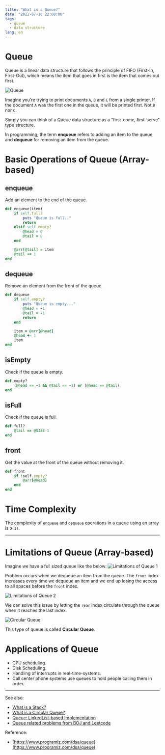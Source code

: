 ```yaml
---
title: "What is a Queue?"
date: "2022-07-10 22:00:00"
tags: 
  - queue
  - data structure
lang: en
---
```


# Queue

Queue is a linear data structure that follows the principle of FIFO (First-In, First-Out), which means the item that goes in first is the item that comes out first.

![Queue](/images/posts/what-is-a-queue/queue.svg)

Imagine you're trying to print documents `A`, `B` and `C` from a single printer. If the document `A` was the first one in the queue, it will be printed first. Not `B` nor `C`. 

Simply you can think of a Queue data structure as a "first-come, first-serve" type structure.

In programming, the term **enqueue** refers to adding an item to the queue and **dequeue** for removing an item from the queue.

# Basic Operations of Queue (Array-based)
## enqueue
Add an element to the end of the queue.

```rb
def enqueue(item)
    if self.full?
        puts "Queue is full.."
        return
    elsif self.empty?
        @head = 0
        @tail = 0
    end

    @arr[@tail] = item
    @tail += 1
end
```

## dequeue
Remove an element from the front of the queue.

```rb
def dequeue
    if self.empty?
        puts "Queue is empty..."
        @head = -1
        @tail = -1
        return
    end

    item = @arr[@head]
    @head += 1
    item
end 
```

## isEmpty
Check if the queue is empty.
```rb
def empty?
    (@head == -1 && @tail == -1) or (@head == @tail)
end
```

## isFull
Check if the queue is full.

```rb
def full?
    @tail == @SIZE-1
end
```

## front
Get the value at the front of the queue without removing it.
```rb
def front
    if !self.empty?
        @arr[@head]
    end
end
```

# Time Complexity
The complexity of `enqueue` and `dequeue` operations in a queue using an array is `O(1)`.

---

# Limitations of Queue (Array-based)
Imagine we have a full sized queue like the below:
![Limitations of Queue 1](/images/posts/what-is-a-queue/queue2.svg)

Problem occurs when we dequeue an item from the queue. The `front` index increases every time we dequeue an item and we end up
losing the access to all spaces before the `front` index.

![Limitations of Queue 2](/images/posts/what-is-a-queue/queue3.svg)

We can solve this issue by letting the `rear` index circulate through the queue when it reaches the last index. 


![Circular Queue](/images/posts/what-is-a-queue/circular-queue.svg)

This type of queue is called **Circular Queue**.

# Applications of Queue
- CPU scheduling.
- Disk Scheduling.
- Handling of interrupts in real-time-systems.
- Call center phone systems use queues to hold people calling them in order.

---

See also:
- [What is a Stack?](./what-is-a-stack)
- [What is a Circular Queue?](./what-is-a-circular-queue)
- [Queue: LinkedList-based Implementation](./queue-implementation-linkedlist)
- [Queue related problems from BOJ and Leetcode](https://github.com/bleuinu/DataStructures-and-Algorithms/tree/main/04-queue)

Reference:
- [https://www.programiz.com/dsa/queue](https://www.programiz.com/dsa/queue)